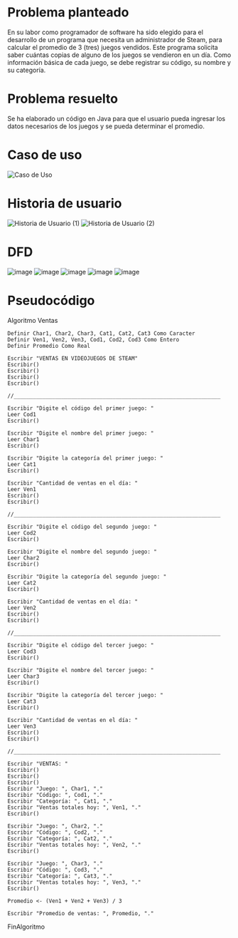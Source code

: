 # Problema planteado
En su labor como programador de software ha sido elegido para el desarrollo de un programa que necesita un administrador de Steam, para calcular el promedio de 3 (tres) juegos vendidos. Este programa solicita saber cuántas copias de alguno de los juegos se vendieron en un día. Como información básica de cada juego, se debe registrar su código, su nombre y su categoría.

# Problema resuelto
Se ha elaborado un código en Java para que el usuario pueda ingresar los datos necesarios de los juegos y se pueda determinar el promedio.


# Caso de uso
![Caso de Uso](https://github.com/Morenito28/EjercicioBase/assets/136821010/5b96c5e2-c88c-4c4b-9243-acd277f430b8)

# Historia de usuario
![Historia de Usuario (1)](https://github.com/Morenito28/EjercicioBase/assets/136821010/588f37f3-cd7a-4fb5-9b80-67a32867246a)
![Historia de Usuario (2)](https://github.com/Morenito28/EjercicioBase/assets/136821010/b62cbd45-6259-4a34-a0a5-6b0923bdb712)

# DFD
![image](https://github.com/Morenito28/EjercicioBase/assets/136821010/67b5e27d-1112-41aa-8dd2-73a0b810781e)
![image](https://github.com/Morenito28/EjercicioBase/assets/136821010/9e33dbb9-64a7-442d-b6bf-f144b7af2210)
![image](https://github.com/Morenito28/EjercicioBase/assets/136821010/07f895a8-187c-46b1-831f-49f2285a32c4)
![image](https://github.com/Morenito28/EjercicioBase/assets/136821010/52067f92-8380-4de4-b101-dbb304e58427)
![image](https://github.com/Morenito28/EjercicioBase/assets/136821010/82408f38-dd41-426f-8d31-049bfaea11cb)

# Pseudocódigo
Algoritmo Ventas
	
	Definir Char1, Char2, Char3, Cat1, Cat2, Cat3 Como Caracter
	Definir Ven1, Ven2, Ven3, Cod1, Cod2, Cod3 Como Entero
	Definir Promedio Como Real
	
    Escribir "VENTAS EN VIDEOJUEGOS DE STEAM"
    Escribir()
    Escribir()
    Escribir()
    Escribir()
    
    //_________________________________________________________________
    
    Escribir "Digite el código del primer juego: "
    Leer Cod1
    Escribir()
	
    Escribir "Digite el nombre del primer juego: "
    Leer Char1
    Escribir()
	
    Escribir "Digite la categoría del primer juego: "
    Leer Cat1
    Escribir()
	
    Escribir "Cantidad de ventas en el día: "
    Leer Ven1
    Escribir()
    Escribir()
    
    //_________________________________________________________________
    
    Escribir "Digite el código del segundo juego: "
    Leer Cod2
    Escribir()
	
    Escribir "Digite el nombre del segundo juego: "
    Leer Char2
    Escribir()
	
    Escribir "Digite la categoría del segundo juego: "
    Leer Cat2
    Escribir()
    
    Escribir "Cantidad de ventas en el día: "
    Leer Ven2
    Escribir()
    Escribir()
    
    //_________________________________________________________________
    
    Escribir "Digite el código del tercer juego: "
    Leer Cod3
    Escribir()
	
    Escribir "Digite el nombre del tercer juego: "
    Leer Char3
    Escribir()
	
    Escribir "Digite la categoría del tercer juego: "
    Leer Cat3
    Escribir()
    
    Escribir "Cantidad de ventas en el día: "
    Leer Ven3
    Escribir()
    Escribir()
    
    //_________________________________________________________________
    
    Escribir "VENTAS: "
    Escribir()
    Escribir()
    Escribir()
    Escribir "Juego: ", Char1, "."
    Escribir "Código: ", Cod1, "."
    Escribir "Categoría: ", Cat1, "."
    Escribir "Ventas totales hoy: ", Ven1, "."
    Escribir()
    
    Escribir "Juego: ", Char2, "."
    Escribir "Código: ", Cod2, "."
    Escribir "Categoría: ", Cat2, "."
    Escribir "Ventas totales hoy: ", Ven2, "."
    Escribir()
    
    Escribir "Juego: ", Char3, "."
    Escribir "Código: ", Cod3, "."
    Escribir "Categoría: ", Cat3, "."
    Escribir "Ventas totales hoy: ", Ven3, "."
    Escribir()
    
	Promedio <- (Ven1 + Ven2 + Ven3) / 3
	
    Escribir "Promedio de ventas: ", Promedio, "."
FinAlgoritmo
